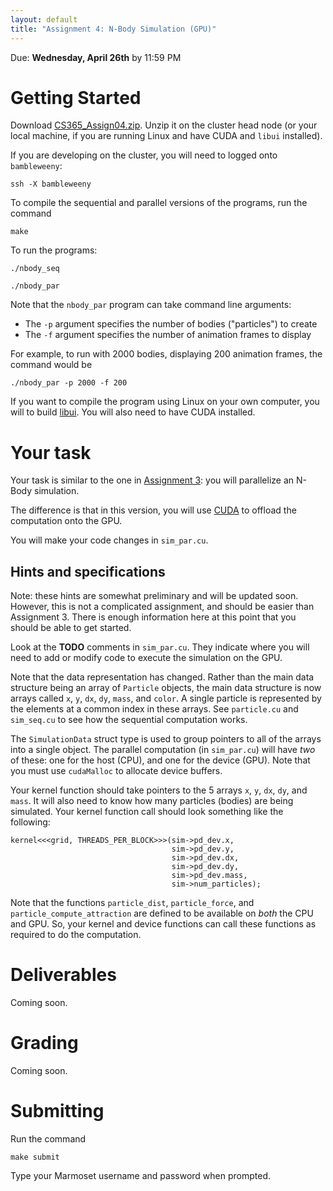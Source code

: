 ```yaml
---
layout: default
title: "Assignment 4: N-Body Simulation (GPU)"
---
```


Due: **Wednesday, April 26th** by 11:59 PM

# Getting Started

Download [CS365\_Assign04.zip](CS365_Assign04.zip). Unzip it on the cluster head node (or your local machine, if you are running Linux and have CUDA and `libui` installed).

If you are developing on the cluster, you will need to logged onto `bambleweeny`:

    ssh -X bambleweeny

To compile the sequential and parallel versions of the programs, run the command

    make

To run the programs:

    ./nbody_seq

    ./nbody_par

Note that the `nbody_par` program can take command line arguments:

* The `-p` argument specifies the number of bodies ("particles") to create
* The `-f` argument specifies the number of animation frames to display

For example, to run with 2000 bodies, displaying 200 animation frames, the command would be

    ./nbody_par -p 2000 -f 200

If you want to compile the program using Linux on your own computer, you will to build [libui](https://github.com/andlabs/libui).  You will also need to have CUDA installed.

# Your task

Your task is similar to the one in [Assignment 3](assign03.html): you will parallelize an N-Body simulation.

The difference is that in this version, you will use [CUDA](https://developer.nvidia.com/cuda-zone) to offload the computation onto the GPU.

You will make your code changes in `sim_par.cu`.

## Hints and specifications

Note: these hints are somewhat preliminary and will be updated soon.  However, this is not a complicated assignment, and should be easier than Assignment 3.  There is enough information here at this point that you should be able to get started.

Look at the **TODO** comments in `sim_par.cu`.  They indicate where you will need to add or modify code to execute the simulation on the GPU.

Note that the data representation has changed.  Rather than the main data structure being an array of `Particle` objects, the main data structure is now arrays called `x`, `y`, `dx`, `dy`, `mass`, and `color`.  A single particle is represented by the elements at a common index in these arrays.  See `particle.cu` and `sim_seq.cu` to see how the sequential computation works.

The `SimulationData` struct type is used to group pointers to all of the arrays into a single object.  The parallel computation (in `sim_par.cu`) will have *two* of these: one for the host (CPU), and one for the device (GPU).  Note that you must use `cudaMalloc` to allocate device buffers.

Your kernel function should take pointers to the 5 arrays `x`, `y`, `dx`, `dy`, and `mass`.  It will also need to know how many particles (bodies) are being simulated.  Your kernel function call should look something like the following:

```cuda
kernel<<<grid, THREADS_PER_BLOCK>>>(sim->pd_dev.x,
                                    sim->pd_dev.y,
                                    sim->pd_dev.dx,
                                    sim->pd_dev.dy,
                                    sim->pd_dev.mass,
                                    sim->num_particles);
```

Note that the functions `particle_dist`, `particle_force`, and `particle_compute_attraction` are defined to be available on *both* the CPU and GPU.  So, your kernel and device functions can call these functions as required to do the computation.

# Deliverables

Coming soon.

# Grading

Coming soon.

# Submitting

Run the command

    make submit

Type your Marmoset username and password when prompted.

<!-- vim:set wrap: -->
<!-- vim:set linebreak: -->
<!-- vim:set nolist: -->
